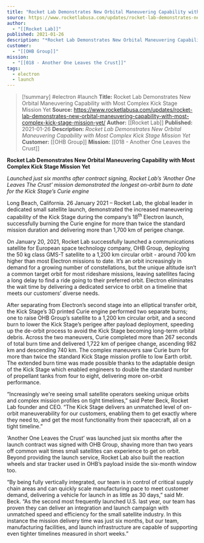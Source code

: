 ```yaml
---
title: "Rocket Lab Demonstrates New Orbital Maneuvering Capability with Most Complex Kick Stage Mission Yet "
source: https://www.rocketlabusa.com/updates/rocket-lab-demonstrates-new-orbital-maneuvering-capability-with-most-complex-kick-stage-mission-yet/
author:
  - "[[Rocket Lab]]"
published: 2021-01-26
description: "*Rocket Lab Demonstrates New Orbital Maneuvering Capability with Most Complex Kick Stage Mission Yet*"
customer:
  - "[[OHB Group]]"
mission:
  - "[[018 - Another One Leaves the Crust]]"
tags:
  - electron
  - launch
---
```

>[!summary]
#electron #launch
**Title:** Rocket Lab Demonstrates New Orbital Maneuvering Capability with Most Complex Kick Stage Mission Yet 
**Source:** https://www.rocketlabusa.com/updates/rocket-lab-demonstrates-new-orbital-maneuvering-capability-with-most-complex-kick-stage-mission-yet/
**Author:** [[Rocket Lab]]
**Published:** 2021-01-26
**Description:** *Rocket Lab Demonstrates New Orbital Maneuvering Capability with Most Complex Kick Stage Mission Yet*
**Customer:** [[OHB Group]]
**Mission:** [[018 - Another One Leaves the Crust]]

**Rocket Lab Demonstrates New Orbital Maneuvering Capability with Most Complex Kick Stage Mission Yet**

*Launched just six months after contract signing, Rocket Lab’s ‘Another One Leaves The Crust’ mission demonstrated the longest on-orbit burn to date for the Kick Stage’s Curie engine* 

Long Beach, California. 26 January 2021 – Rocket Lab, the global leader in dedicated small satellite launch, demonstrated the increased maneuvering capability of the Kick Stage during the company’s 18<sup>th</sup> Electron launch, successfully burning the Curie engine for more than twice the standard mission duration and delivering more than 1,700 km of perigee change.

On January 20, 2021, Rocket Lab successfully launched a communications satellite for European space technology company, OHB Group, deploying the 50 kg class GMS-T satellite to a 1,200 km circular orbit - around 700 km higher than most Electron missions to date. It’s an orbit increasingly in demand for a growing number of constellations, but the unique altitude isn’t a common target orbit for most rideshare missions, leaving satellites facing a long delay to find a ride going to their preferred orbit. Electron eliminates the wait time by delivering a dedicated service to orbit on a timeline that meets our customers’ diverse needs.

After separating from Electron’s second stage into an elliptical transfer orbit, the Kick Stage’s 3D printed Curie engine performed two separate burns; one to raise OHB Group’s satellite to a 1,200 km circular orbit, and a second burn to lower the Kick Stage’s perigee after payload deployment, speeding up the de-orbit process to avoid the Kick Stage becoming long-term orbital debris. Across the two maneuvers, Curie completed more than 267 seconds of total burn time and delivered 1,722 km of perigee change, ascending 982 km and descending 740 km. The complex maneuvers saw Curie burn for more than twice the standard Kick Stage mission profile to low Earth orbit. The extended burn time was made possible thanks to the adaptable design of the Kick Stage which enabled engineers to double the standard number of propellant tanks from four to eight, delivering more on-orbit performance. 

“Increasingly we're seeing small satellite operators seeking unique orbits and complex mission profiles on tight timelines,” said Peter Beck, Rocket Lab founder and CEO. “The Kick Stage delivers an unmatched level of on-orbit maneuverability for our customers, enabling them to get exactly where they need to, and get the most functionality from their spacecraft, all on a tight timeline.”

‘Another One Leaves the Crust’ was launched just six months after the launch contract was signed with OHB Group, shaving more than two years off common wait times small satellites can experience to get on orbit. Beyond providing the launch service, Rocket Lab also built the reaction wheels and star tracker used in OHB’s payload inside the six-month window too.

“By being fully vertically integrated, our team is in control of critical supply chain areas and can quickly scale manufacturing pace to meet customer demand, delivering a vehicle for launch in as little as 30 days,” said Mr. Beck. “As the second most frequently launched U.S. last year, our team has proven they can deliver an integration and launch campaign with unmatched speed and efficiency for the small satellite industry. In this instance the mission delivery time was just six months, but our team, manufacturing facilities, and launch infrastructure are capable of supporting even tighter timelines measured in short weeks.”